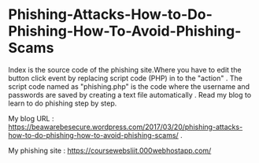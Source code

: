 # Phishing-Attacks-How-to-Do-Phishing-How-To-Avoid-Phishing-Scams
Index is the source code of the phishing site.Where you have to edit the button click event by replacing script code (PHP) in to the "action" .
The script code named as "phishing.php" is the code where the username and passwords are saved by creating a text file automatically .
Read my blog to learn to do phishing step by step.

My blog URL : https://beawarebesecure.wordpress.com/2017/03/20/phishing-attacks-how-to-do-phishing-how-to-avoid-phishing-scams/  .

My phishing site : https://coursewebsliit.000webhostapp.com/
